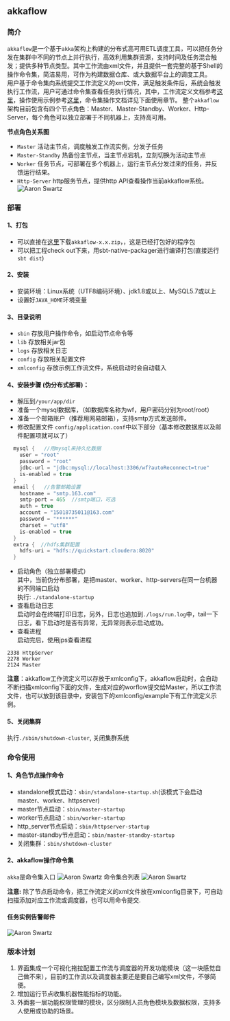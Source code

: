 ## akkaflow  
### 简介
`akkaflow`是一个基于`akka`架构上构建的分布式高可用ETL调度工具，可以把任务分发在集群中不同的节点上并行执行，高效利用集群资源，支持时间及任务混合触发；提供多种节点类型。其中工作流由xml文件，并且提供一套完整的基于Shell的操作命令集，简洁易用，可作为构建数据仓库、或大数据平台上的调度工具。  
用户基于命令集向系统提交工作流定义的xml文件，满足触发条件后，系统会触发执行工作流，用户可通过命令集查看任务执行情况，其中，工作流定义文档参考[这里](https://github.com/Kent7306/akkaflow/blob/master/workflow_definition.md)，操作使用示例参考[这里](https://github.com/Kent7306/akkaflow/blob/master/workflow_definition.md)，命令集操作文档详见下面使用章节。
整个`akkaflow`架构目前包含有四个节点角色：Master、Master-Standby、Worker、Http-Server，每个角色可以独立部署于不同机器上，支持高可用。

**节点角色关系图**

* `Master` 活动主节点，调度触发工作流实例，分发子任务
* `Master-Standby` 热备份主节点，当主节点宕机，立刻切换为活动主节点
* `Worker` 任务节点，可部署在多个机器上，运行主节点分发过来的任务，并反馈运行结果。
* `Http-Server` http服务节点，提供http API查看操作当前akkaflow系统。  
![Aaron Swartz](https://raw.githubusercontent.com/Kent7306/akkaflow/master/resources/img/%E8%8A%82%E7%82%B9%E8%A7%92%E8%89%B2%E5%85%B3%E7%B3%BB%E5%9B%BE.png)    

### 部署
#### 1、打包
* 可以直接在[这里](https://pan.baidu.com/s/1txmQF_dyiitiBsIf5jtS9w)下载`akkaflow-x.x.zip`，，这是已经打包好的程序包
* 可以把工程check out下来，用sbt-native-packager进行编译打包(直接运行`sbt dist`)

#### 2、安装
* 安装环境：Linux系统（UTF8编码环境）、jdk1.8或以上、MySQL5.7或以上
* 设置好`JAVA_HOME`环境变量

#### 3、目录说明
* `sbin` 存放用户操作命令，如启动节点命令等
* `lib` 存放相关jar包
* `logs` 存放相关日志
* `config` 存放相关配置文件
* `xmlconfig` 存放示例工作流文件，系统启动时会自动载入

#### 4、安装步骤 (伪分布式部署)：
* 解压到`/your/app/dir`
* 准备一个mysql数据库，（如数据库名称为wf，用户密码分别为root/root）
* 准备一个邮箱账户（推荐用网易邮箱），支持smtp方式发送邮件。
* 修改配置文件 `config/application.conf`中以下部分（基本修改数据库以及邮件配置项就可以了）

```scala
  mysql {   //用mysql来持久化数据
  	user = "root"
  	password = "root"
  	jdbc-url = "jdbc:mysql://localhost:3306/wf?autoReconnect=true"
  	is-enabled = true
  }
  email {	//告警邮箱设置
  	hostname = "smtp.163.com"
  	smtp-port = 465  //smtp端口，可选
  	auth = true
  	account = "15018735011@163.com"
  	password = "******"
  	charset = "utf8"
  	is-enabled = true
  }
  extra {  //hdfs集群配置
  	hdfs-uri = "hdfs://quickstart.cloudera:8020"
  }
```
  
* 启动角色（独立部署模式）  
其中，当前伪分布部署，是把master、worker、http-servers在同一台机器的不同端口启动  
  执行: `./standalone-startup`
* 查看启动日志  
启动时会在终端打印日志，另外，日志也追加到`./logs/run.log`中，tail一下日志，看下启动时是否有异常，无异常则表示启动成功。  
* 查看进程  
启动完后，使用jps查看进程  

```
2338 HttpServer
2278 Worker
2124 Master
```

**注意**：akkaflow工作流定义可以存放于xmlconfig下，akkaflow启动时，会自动不断扫描xmlconfig下面的文件，生成对应的worflow提交给Master，所以工作流文件，也可以放到该目录中，安装包下的xmlconfig/example下有工作流定义示例。

#### 5、关闭集群  
执行`./sbin/shutdown-cluster`, 关闭集群系统

### 命令使用
#### 1、角色节点操作命令  
  * standalone模式启动：`sbin/standalone-startup.sh`(该模式下会启动master、worker、httpserver)  
 * master节点启动：`sbin/master-startup`  
 * worker节点启动：`sbin/worker-startup`  
 * http_server节点启动：`sbin/httpserver-startup`  
 * master-standby节点启动：`sbin/master-standby-startup`  
 * 关闭集群：`sbin/shutdown-cluster`

#### 2、akkaflow操作命令集
  `akka`是命令集入口
  ![Aaron Swartz](https://raw.githubusercontent.com/Kent7306/akkaflow/master/resources/img/%E5%91%BD%E4%BB%A4%E9%9B%86%E5%85%A5%E5%8F%A3.jpg) 
  命令集合列表
   ![Aaron Swartz](https://raw.githubusercontent.com/Kent7306/akkaflow/master/resources/img/%E5%91%BD%E4%BB%A4%E9%9B%86%E5%90%88.jpg)
  

**注意:** 除了节点启动命令，把工作流定义的xml文件放在xmlconfig目录下，可自动扫描添加对应工作流或调度器，也可以用命令提交. 

#### 任务实例告警邮件
![Aaron Swartz](https://raw.githubusercontent.com/Kent7306/akkaflow/master/resources/img/%E5%91%8A%E8%AD%A6%E9%82%AE%E4%BB%B6.png) 

### 版本计划
1. 界面集成一个可视化拖拉配置工作流与调度器的开发功能模块（这一块感觉自己做不来），目前的工作流以及调度器主要还是要自己编写xml文件，不够简便。
2. 增加运行节点收集机器性能指标的功能。
3. 外面套一层功能权限管理的模块，区分限制人员角色模块及数据权限，支持多人使用或协助的场景。

